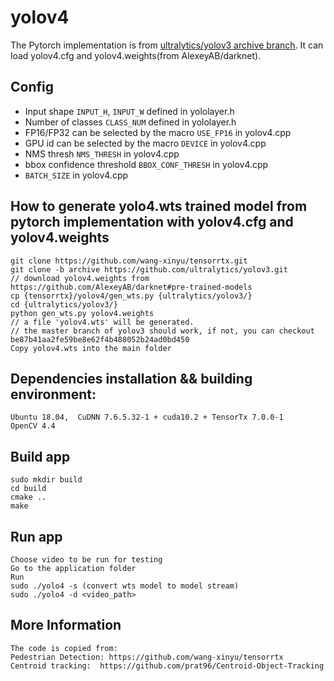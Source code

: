 # yolov4

The Pytorch implementation is from [ultralytics/yolov3 archive branch](https://github.com/ultralytics/yolov3/tree/archive). It can load yolov4.cfg and yolov4.weights(from AlexeyAB/darknet).

## Config

- Input shape `INPUT_H`, `INPUT_W` defined in yololayer.h
- Number of classes `CLASS_NUM` defined in yololayer.h
- FP16/FP32 can be selected by the macro `USE_FP16` in yolov4.cpp
- GPU id can be selected by the macro `DEVICE` in yolov4.cpp
- NMS thresh `NMS_THRESH` in yolov4.cpp
- bbox confidence threshold `BBOX_CONF_THRESH` in yolov4.cpp
- `BATCH_SIZE` in yolov4.cpp

## How to generate yolo4.wts trained model from pytorch implementation with yolov4.cfg and yolov4.weights

```
git clone https://github.com/wang-xinyu/tensorrtx.git
git clone -b archive https://github.com/ultralytics/yolov3.git
// download yolov4.weights from https://github.com/AlexeyAB/darknet#pre-trained-models
cp {tensorrtx}/yolov4/gen_wts.py {ultralytics/yolov3/}
cd {ultralytics/yolov3/}
python gen_wts.py yolov4.weights
// a file 'yolov4.wts' will be generated.
// the master branch of yolov3 should work, if not, you can checkout be87b41aa2fe59be8e62f4b488052b24ad0bd450
Copy yolov4.wts into the main folder
```
## Dependencies installation && building environment:
```
Ubuntu 18.04,  CuDNN 7.6.5.32-1 + cuda10.2 + TensorTx 7.0.0-1
OpenCV 4.4
```
## Build app 
```
sudo mkdir build 
cd build
cmake ..
make 
```
## Run app
```
Choose video to be run for testing
Go to the application folder
Run 
sudo ./yolo4 -s (convert wts model to model stream)
sudo ./yolo4 -d <video_path>
```
## More Information
```
The code is copied from:
Pedestrian Detection: https://github.com/wang-xinyu/tensorrtx
Centroid tracking:  https://github.com/prat96/Centroid-Object-Tracking
```